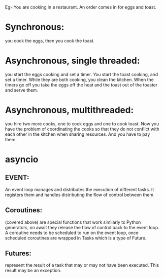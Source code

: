  
 Eg-:You are cooking in a restaurant. An order comes in for eggs and toast.

# Synchronous: 
  you cook the eggs, then you cook the toast.
# Asynchronous, single threaded: 
  you start the eggs cooking and set a timer. 
  You start the toast cooking, and set a timer. While they are both cooking, you clean the kitchen. 
  When the timers go off you take the eggs off the heat and the toast out of the toaster and serve them.
# Asynchronous, multithreaded: 
  you hire two more cooks, one to cook eggs and one to cook toast. 
  Now you have the problem of coordinating the cooks so that they do not conflict with each other in the kitchen when sharing resources. 
  And you have to pay them.
  
  # asyncio
 
 ## EVENT:
 An event loop manages and distributes the execution of different tasks. It registers them and handles distributing the flow of control between them.

## Coroutines:
(covered above) are special functions that work similarly to Python generators, on await they release the flow of control back to the event loop. A coroutine needs to be scheduled to run on the event loop, once scheduled coroutines are wrapped in Tasks which is a type of Future.
## Futures:
represent the result of a task that may or may not have been executed. This result may be an exception.
